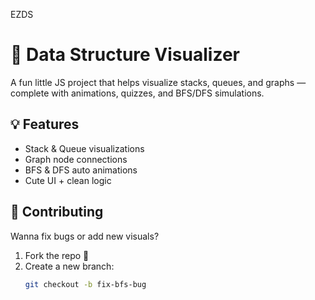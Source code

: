 EZDS

# 🧩 Data Structure Visualizer


A fun little JS project that helps visualize stacks, queues, and graphs — complete with animations, quizzes, and BFS/DFS simulations.

## 💡 Features
- Stack & Queue visualizations
- Graph node connections
- BFS & DFS auto animations
- Cute UI + clean logic

## 🚀 Contributing
Wanna fix bugs or add new visuals?  
1. Fork the repo 🍴  
2. Create a new branch:  
   ```bash
   git checkout -b fix-bfs-bug
